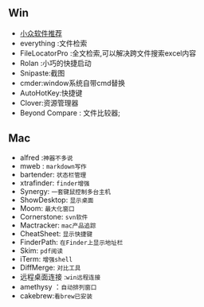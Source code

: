 ## Win

+ [小众软件推荐](http://love.appinn.com/)
+ everything :文件检索
+ FileLocatorPro :全文检索,可以解决跨文件搜索excel内容
+ Rolan :小巧的快捷启动
+ Snipaste:截图
+ cmder:window系统自带cmd替换
+ AutoHotKey:快捷键
+ Clover:资源管理器
+ Beyond Compare : 文件比较器;


## Mac
+ alfred :`神器不多说`
+ mweb : `markdown写作`
+ bartender: `状态栏管理`
+ xtrafinder: `finder增强`
+ Synergy:  `一套键鼠控制多台主机`
+ ShowDesktop:  `显示桌面`
+ Moom:   `最大化窗口`
+ Cornerstone:  `svn软件`
+ Mactracker:  `mac产品追踪`
+ CheatSheet:  `显示快捷键`
+ FinderPath: `在Finder上显示地址栏`
+ Skim:   `pdf阅读`
+ iTerm:    `增强shell`
+ DiffMerge: `对比工具`
+ 远程桌面连接 :`win远程连接`
+ amethysy ：`自动排列窗口`
+ cakebrew:`看brew已安装`
